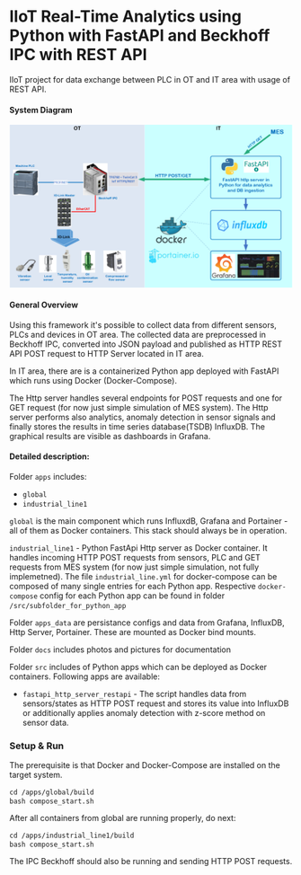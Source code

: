# IIoT Real-Time Analytics using Python with FastAPI and Beckhoff IPC with REST API


IIoT project for data exchange between PLC in OT and IT area with usage of REST API.

#### System Diagram
![System Architecture](./docs/IIoT.png)

#### General Overview
Using this framework it's possible to collect data from different sensors, PLCs and devices in OT area. The collected data are preprocessed in Beckhoff IPC, converted into JSON payload and published as HTTP REST API POST request to HTTP Server located in IT area.

In IT area, there are is a containerized Python app deployed with FastAPI which runs using Docker (Docker-Compose).

The Http server handles several endpoints for POST requests and one for GET request (for now just simple simulation of MES system).
The Http server performs also analytics, anomaly detection in sensor signals and finally stores the results in time series database(TSDB) InfluxDB. 
The graphical results are visible as dashboards in Grafana.


#### Detailed description:
Folder `apps` includes:
* `global`
* `industrial_line1`

`global` is the main component which runs InfluxdB, Grafana and Portainer - all of them as Docker containers. This stack should always be in operation.

`industrial_line1`  - Python FastApi Http server as Docker container. It handles incoming HTTP POST requests from sensors, PLC and GET requests from MES system (for now just simple simulation, not fully implemetned).
The file `industrial_line.yml` for docker-compose can be composed of many single entries for each Python app. Respective `docker-compose` config for each Python app can be found in folder  `/src/subfolder_for_python_app` 

Folder `apps_data` are persistance configs and data from Grafana, InfluxDB, Http Server, Portainer. These are mounted as Docker bind mounts.

Folder `docs` includes photos and pictures for documentation

Folder `src` includes of Python apps which can be deployed as Docker containers. Following apps are available:

* `fastapi_http_server_restapi` -  The script handles data from sensors/states as HTTP POST request and stores its value into InfluxDB or additionally applies anomaly detection with z-score method on sensor data.

### Setup & Run
The prerequisite is that Docker and Docker-Compose are installed on the target system.
```
cd /apps/global/build
bash compose_start.sh
```
After all containers from global are running properly, do next:

```
cd /apps/industrial_line1/build
bash compose_start.sh
```

The IPC Beckhoff should also be running and sending HTTP POST requests.


